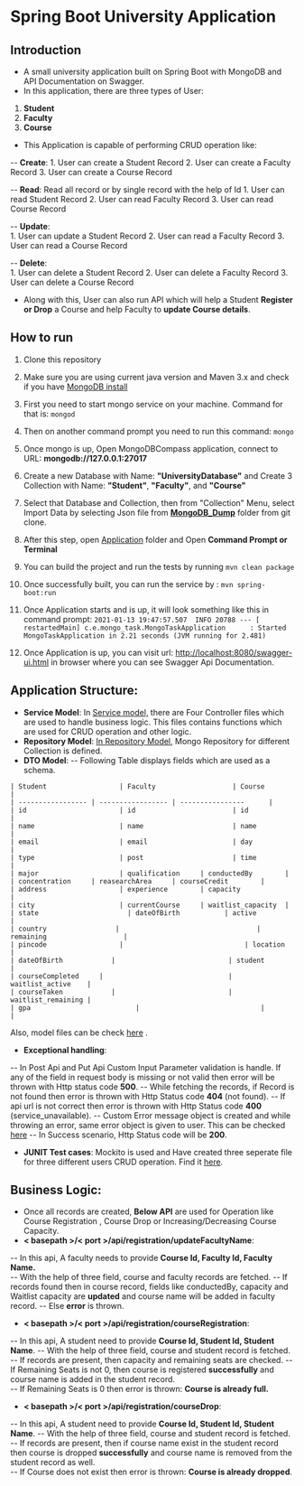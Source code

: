 
# Spring Boot University Application


## Introduction

 - A small university application built on Spring Boot with MongoDB and API Documentation on Swagger.
 - In this application, there are three types of User:
  1. **Student**
  2. **Faculty**
  3. **Course**
  - This Application is capable of performing CRUD operation like:
  
  -- **Create**: 
			  1. User can create a Student Record
			  2. User can create a Faculty Record
			  3. User can create a Course Record
			  
  -- **Read**:  Read all record or by single record with the help of Id
			  1. User can read Student Record
			  2. User can read  Faculty Record
			  3. User can read  Course Record
			  
  -- **Update**:  
			  1. User can update a Student Record
			  2. User can read  a Faculty Record
			  3. User can read a Course Record
			  
  -- **Delete**:  
			  1. User can delete a Student Record
			  2. User can delete a Faculty Record
			  3. User can delete a Course Record
- Along with this, User can also run API which will help a Student **Register or Drop** a Course and help Faculty to **update Course details**.


## How to run

 1.  Clone this repository
 3.   Make sure you are using current java version and Maven 3.x and check if you have [MongoDB install](https://www.mongodb.com/try/download/community)
 4.  First you need to start mongo service on your machine. Command for that is: 
`mongod`
 5. Then on another command prompt you need to run this command: 
`mongo`
 6. Once mongo is up, Open MongoDBCompass application, connect to URL: **mongodb://127.0.0.1:27017**
 7. Create a new Database with Name: **"UniversityDatabase"** and Create 3 Collection with Name: **"Student"**, **"Faculty"**, and **"Course"**
 8.  Select that Database and Collection, then from "Collection" Menu, select Import Data by selecting Json file from [**MongoDB_Dump**](https://github.com/punitMashruwala/spring-boot-university-application/tree/master/Mongo_Dump) folder from git clone.
 9.  After this step, open [Application](https://github.com/punitMashruwala/spring-boot-university-application/tree/master/Application) folder and Open **Command Prompt or Terminal**
 10.   You can build the project and run the tests by running  `mvn clean package`
 11.  Once successfully built, you can run the service by :
```` mvn spring-boot:run ````
 12.  Once Application starts and is up, it will look something like this in command prompt:
  `2021-01-13 19:47:57.507  INFO 20788 --- [  restartedMain] c.e.mongo_task.MongoTaskApplication      : Started MongoTaskApplication in 2.21 seconds (JVM running for 2.481)`

 14. Once Application is up, you can visit url: [http://localhost:8080/swagger-ui.html](http://localhost:8080/swagger-ui.html) in browser where you can see Swagger Api Documentation.


## Application Structure:

 - **Service Model**: In [Service model,](https://github.com/punitMashruwala/spring-boot-university-application/tree/master/Application/src/main/java/com/example/mongo_task/resource) there are Four Controller files which are used to handle business logic. This files contains functions which are used for CRUD operation and other logic.
 - **Repository Model**:  [In Repository Model](https://github.com/punitMashruwala/spring-boot-university-application/tree/master/Application/src/main/java/com/example/mongo_task/repository), Mongo Repository for different Collection is defined.
 - **DTO Model**: 
  -- Following Table displays fields which are used as a schema.
```
| Student 			       | Faculty 			       | Course  				       |
| ----------------- | ----------------- | ----------------  	|
| id      			       | id      			       | id      				       |
| name    			       | name    			       | name    				       |
| email   			       | email   			       | day     		    	    |	
| type    			       | post    			       | time    		    	    |
| major   			       | qualification     | conductedBy       	|
| concentration    	| reasearchArea	    | courseCredit	      |
| address 			       | experience        | capacity	        	 |
| city    			       | currentCourse     | waitlist_capacity  |
| state 			         | dateOfBirth		     | active      			    |
| country  			      | 					             | remaining    			   |
| pincode 			       | 				              | location      	   	|
| dateOfBirth		     | 				              | student    			     |
| courseCompleted	  | 				              | waitlist_active    |
| courseTaken		     | 				              | waitlist_remaining |
| gpa				           | 				              | 						             |
```

Also, model files can be check  [here](https://github.com/punitMashruwala/spring-boot-university-application/tree/master/Application/src/main/java/com/example/mongo_task/model) .
 - **Exceptional handling**: 
 
 -- In Post Api and Put Api Custom Input Parameter validation is handle. If any of the field in request body is missing or not valid then error will be thrown with Http status code **500**.
 -- While fetching the records, if Record is not found then error is thrown with Http Status code **404** (not found).
 -- If api url is not correct then error is thrown with Http Status code **400** (service_unavailable).
 -- Custom Error message object is created and while throwing an error, same error object is given to user. This can be checked [here](https://github.com/punitMashruwala/spring-boot-university-application/tree/master/Application/src/main/java/com/example/mongo_task/exception_handling)
 -- In Success scenario, Http Status code will be **200**.
 
 - **JUNIT Test cases**: Mockito is used and Have created three seperate file for three different users CRUD operation. Find it [here](https://github.com/punitMashruwala/spring-boot-university-application/tree/master/Application/src/test/java/com/example/mongo_task).

 ## Business Logic:
 - Once all records are created, **Below API** are used for Operation like Course Registration , Course Drop or Increasing/Decreasing Course Capacity.
 - **< basepath >/< port >/api/registration/updateFacultyName**:
 
 --  In this api, A faculty needs to provide **Course Id, Faculty Id, Faculty Name.**      	
 -- With the help of three field, course and faculty records are fetched.
 -- If records found then in course record, fields like conductedBy, capacity and Waitlist capacity are **updated** and course name will be added in faculty record.
 -- Else **error** is thrown.
 
 - **< basepath >/< port >/api/registration/courseRegistration**:
 
 -- In this api, A student need to provide **Course Id, Student Id, Student Name**. -- With the help of three field, course and student record is fetched. 
 -- If records are present, then capacity and remaining seats are checked. 
 -- If Remaining Seats is not 0, then course is registered **successfully** and course name is added in the student record.  
 -- If Remaining Seats is 0 then error is thrown: **Course is already full.**
 
 - **< basepath >/< port >/api/registration/courseDrop**:
 
 -- In this api, A student need to provide **Course Id, Student Id, Student Name**. 
 -- With the help of three field, course and student record is fetched. 
 -- If records are present, then if course name exist in the student record then course is dropped **successfully** and course name is removed from the student record as well.  
 -- If Course does not exist then error is thrown: **Course is already dropped**.
